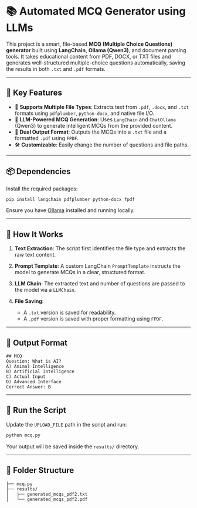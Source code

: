 # 📚 Automated MCQ Generator using LLMs

This project is a smart, file-based **MCQ (Multiple Choice Questions) generator** built using **LangChain**, **Ollama (Qwen3)**, and document parsing tools. It takes educational content from PDF, DOCX, or TXT files and generates well-structured multiple-choice questions automatically, saving the results in both `.txt` and `.pdf` formats.

---

## 🚀 Key Features

- 📄 **Supports Multiple File Types**: Extracts text from `.pdf`, `.docx`, and `.txt` formats using `pdfplumber`, `python-docx`, and native file I/O.
- 🧠 **LLM-Powered MCQ Generation**: Uses `LangChain` and `ChatOllama` (Qwen3) to generate intelligent MCQs from the provided content.
- 📁 **Dual Output Format**: Outputs the MCQs into a `.txt` file and a formatted `.pdf` using `FPDF`.
- 🛠️ **Customizable**: Easily change the number of questions and file paths.

---

## 📦 Dependencies

Install the required packages:

```bash
pip install langchain pdfplumber python-docx fpdf
```

Ensure you have [Ollama](https://ollama.com/) installed and running locally.

---

## 🧪 How It Works

1. **Text Extraction**: The script first identifies the file type and extracts the raw text content.
2. **Prompt Template**: A custom LangChain `PromptTemplate` instructs the model to generate MCQs in a clear, structured format.
3. **LLM Chain**: The extracted text and number of questions are passed to the model via a `LLMChain`.
4. **File Saving**:

   - A `.txt` version is saved for readability.
   - A `.pdf` version is saved with proper formatting using `FPDF`.

---

## 📝 Output Format

```
## MCQ
Question: What is AI?
A) Animal Intelligence
B) Artificial Intelligence
C) Actual Input
D) Advanced Interface
Correct Answer: B
```

---

## 🏁 Run the Script

Update the `UPLOAD_FILE` path in the script and run:

```bash
python mcq.py
```

Your output will be saved inside the `results/` directory.

---

## 📂 Folder Structure

```
├── mcq.py
├── results/
│   ├── generated_mcqs_pdf2.txt
│   └── generated_mcqs_pdf2.pdf
```
